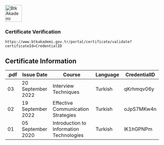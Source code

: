 <a href="https://www.btkakademi.gov.tr/" target="_blank">
<img height="55" alt="Btk Akademi Badge" src="https://img.shields.io/badge/BTK%20AKADEMİ-37A3B5?style=for-the-badge">
</a>

### Certificate Verification

    https://www.btkakademi.gov.tr/portal/certificate/validate?certificateId=CredentialID

## Certificate Information

| .pdf | Issue Date        | Course                                   | Language | CredentialID |
| ---- | ----------------- | ---------------------------------------- | -------- | ------------ |
| 03   | 20 September 2022 | Interview Techniques                     | Turkish  | qKrhmqv06y   |
| 02   | 19 September 2022 | Effective Communication Strategies       | Turkish  | oJpS7MKw4n   |
| 01   | 05 September 2020 | Introduction to Information Technologies | Turkish  | lK1hGPNPm    |
